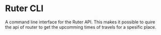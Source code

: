 Ruter CLI
=========
A command line interface for the Ruter API.
This makes it possible to quire the api of router to get the upcomming times of
travels for a spesific place.
